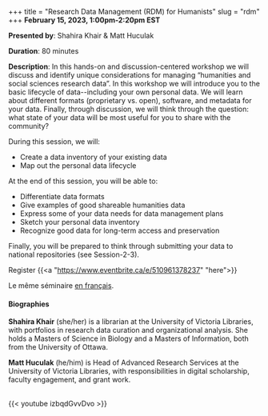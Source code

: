 +++
title = "Research Data Management (RDM) for Humanists"
slug = "rdm"
+++
**February 15, 2023, 1:00pm-2:20pm EST**

**Presented by**: Shahira Khair & Matt Huculak

**Duration**: 80 minutes

**Description**: In this hands-on and discussion-centered workshop we will discuss and identify unique
considerations for managing “humanities and social sciences research data”. In this workshop we will introduce
you to the basic lifecycle of data--including your own personal data. We will learn about different formats
(proprietary vs. open), software, and metadata for your data. Finally, through discussion, we will think
through the question: what state of your data will be most useful for you to share with the community?

During this session, we will:
- Create a data inventory of your existing data
- Map out the personal data lifecycle

At the end of this session, you will be able to:
- Differentiate data formats
- Give examples of good shareable humanities data
- Express some of your data needs for data management plans
- Sketch your personal data inventory
- Recognize good data for long-term access and preservation

Finally, you will be prepared to think through submitting your data to national repositories (see Session-2-3).

Register {{<a "https://www.eventbrite.ca/e/510961378237" "here">}}

Le même séminaire [en français](/rdmfr).

#### Biographies

**Shahira Khair** (she/her) is a librarian at the
University of Victoria Libraries, with portfolios in
research data curation and organizational analysis.
She holds a Masters of Science in Biology and a Masters
of Information, both from the University of Ottawa.

**Matt Huculak** (he/him) is Head of Advanced Research Services at the University of Victoria
Libraries, with responsibilities in digital scholarship, faculty engagement, and grant work.

<br>
{{< youtube izbqdGvvDvo >}}

